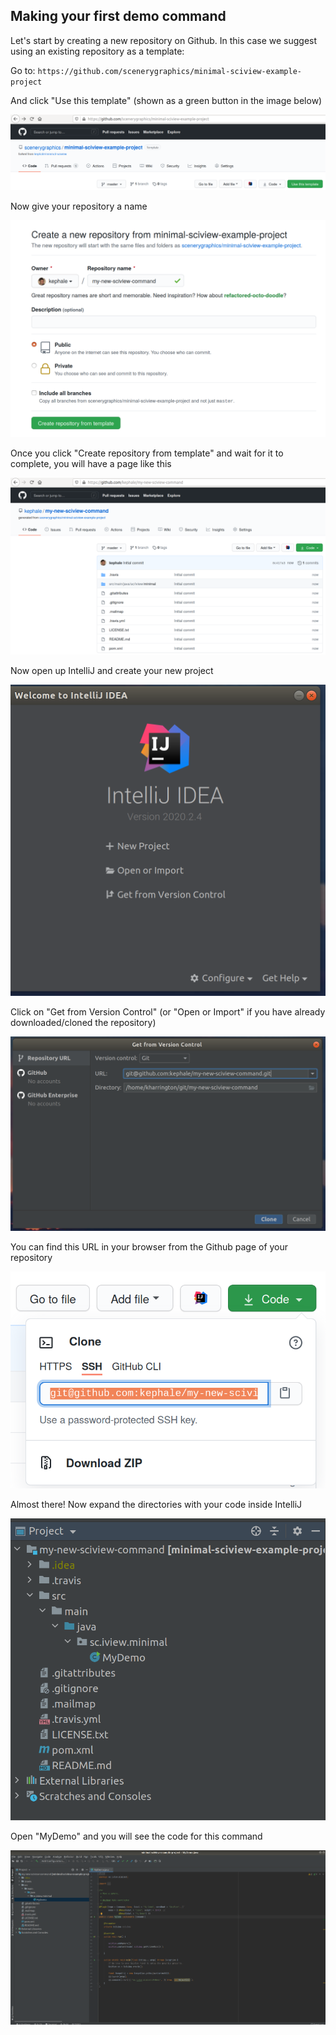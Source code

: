 ## Making your first demo command

Let's start by creating a new repository on Github. In this case we suggest using an existing repository as a template:

Go to: `https://github.com/scenerygraphics/minimal-sciview-example-project`

And click "Use this template" (shown as a green button in the image below)

![](../.gitbook/assets/development/first-command/use-this-template.png)

Now give your repository a name

![](../.gitbook/assets/development/first-command/create-new-repository.png)

Once you click "Create repository from template" and wait for it to complete, you will have a page like this

![](../.gitbook/assets/development/first-command/new-repository.png)

Now open up IntelliJ and create your new project

![](../.gitbook/assets/development/first-command/new-intellij-project.png)

Click on "Get from Version Control" (or "Open or Import" if you have already downloaded/cloned the repository)

![](../.gitbook/assets/development/first-command/new-intellij-project-url.png)

You can find this URL in your browser from the Github page of your repository

![](../.gitbook/assets/development/first-command/repository-url.png)

Almost there! Now expand the directories with your code inside IntelliJ

![](../.gitbook/assets/development/first-command/expand-source-tree.png)

Open "MyDemo" and you will see the code for this command

![](../.gitbook/assets/development/first-command/source-MyDemo.png)
